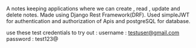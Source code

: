 A notes keeping applications where we can create , read , update and delete notes.
Made using Django Rest Framework(DRF). Used simpleJWT for authentication and authorization of Apis and postgreSQL for database.

use these test credentials to try out : 
username : testuser@gmail.com
password : test123@